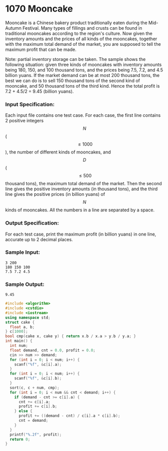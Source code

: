 # 1070 Mooncake
Mooncake is a Chinese bakery product traditionally eaten during the Mid-Autumn Festival. Many types of fillings and crusts can be found in traditional mooncakes according to the region's culture. Now given the inventory amounts and the prices of all kinds of the mooncakes, together with the maximum total demand of the market, you are supposed to tell the maximum profit that can be made.

Note: partial inventory storage can be taken. The sample shows the following situation: given three kinds of mooncakes with inventory amounts being 180, 150, and 100 thousand tons, and the prices being 7.5, 7.2, and 4.5 billion yuans. If the market demand can be at most 200 thousand tons, the best we can do is to sell 150 thousand tons of the second kind of mooncake, and 50 thousand tons of the third kind. Hence the total profit is 7.2 + 4.5/2 = 9.45 (billion yuans).

### Input Specification:

Each input file contains one test case. For each case, the first line contains 2 positive integers $$N$$ ($$\le 1000$$), the number of different kinds of mooncakes, and $$D$$ ($$\le 500$$ thousand tons), the maximum total demand of the market. Then the second line gives the positive inventory amounts (in thousand tons), and the third line gives the positive prices (in billion yuans) of $$N$$ kinds of mooncakes. All the numbers in a line are separated by a space.

### Output Specification:

For each test case, print the maximum profit (in billion yuans) in one line, accurate up to 2 decimal places.

### Sample Input:
```in
3 200
180 150 100
7.5 7.2 4.5
```

### Sample Output:
```out
9.45
```

```cpp
#include <algorithm>
#include <cstdio>
#include <iostream>
using namespace std;
struct cake {
  float a, b;
} c[1000];
bool cmp(cake x, cake y) { return x.b / x.a > y.b / y.a; }
int main() {
  int num;
  float demand, cnt = 0.0, profit = 0.0;
  cin >> num >> demand;
  for (int i = 0; i < num; i++) {
    scanf("%f", &c[i].a);
  }
  for (int i = 0; i < num; i++) {
    scanf("%f", &c[i].b);
  }
  sort(c, c + num, cmp);
  for (int i = 0; i < num && cnt < demand; i++) {
    if (demand - cnt >= c[i].a) {
      cnt += c[i].a;
      profit += c[i].b;
    } else {
      profit += ((demand - cnt) / c[i].a * c[i].b);
      cnt = demand;
    }
  }
  printf("%.2f", profit);
  return 0;
}
```